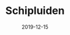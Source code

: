 ---
date: 2019-12-15
plaats: "Schipluiden"
naam: "Schipluiden"
title: "Schipluiden"
afbeelding: "/images/.jpg"
tags: ["verdwenenmolens"]
---